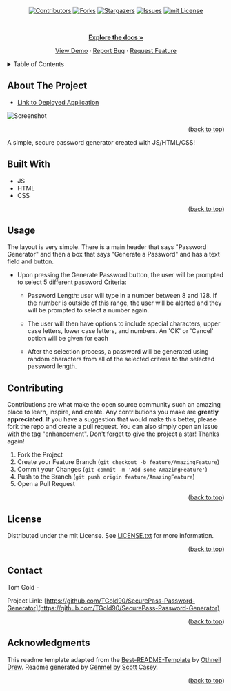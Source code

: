 <div id="top"></div>
<span align="center">

[![Contributors][contributors-shield]][contributors-url] [![Forks][forks-shield]][forks-url] [![Stargazers][stars-shield]][stars-url] [![Issues][issues-shield]][issues-url] [![mit License][license-shield]][license-url]

</span>
<span align="center">

 

</span>
<br />
<div align="center">
<a href="https://github.com/TGold90/SecurePass-Password-Generator">
<p align="center">



<a href="https://github.com/TGold90/SecurePass-Password-Generator"><strong>Explore the docs »</strong></a>


<a href="https://github.com/TGold90/SecurePass-Password-Generator">View Demo</a> · <a href="https://github.com/TGold90/SecurePass-Password-Generator/issues">Report Bug</a> · <a href="https://github.com/TGold90/SecurePass-Password-Generator/issues">Request Feature</a>
</p>
</div>
<!-- TABLE OF CONTENTS -->
<details>
<summary>Table of Contents</summary>
<ol>
<li>
<a href="#about-the-project">About The Project</a>
<ul>
<li><a href="#built-with">Built With</a></li>
<li><a href="#usage">Usage</a></li>
</ul>
</li>
<li><a href="#contributing">Contributing</a></li>
<li><a href="#license">License</a></li>
<li><a href="#contact">Contact</a></li>
<li><a href="#acknowledgments">Acknowledgments</a></li>
</ol>
</details>
<!-- ABOUT THE PROJECT -->

## About The Project
* [Link to Deployed Application](https://tgold90.github.io/SecurePass-Password-Generator/)
 

![Screenshot](https://user-images.githubusercontent.com/104692375/177225028-f3769f08-89ef-4a87-b10a-f7d7f57dd109.png)
<p align="right">(<a href="#top">back to top</a>)</p>

A simple, secure password generator created with JS/HTML/CSS!

## Built With
- JS
- HTML
- CSS
<p align="right">(<a href="#top">back to top</a>)</p>

## Usage

The layout is very simple. There is a main header that says "Password Generator" and then a box that says "Generate a Password" and has a text field and button. 

 -  Upon pressing the Generate Password button, the user will be prompted to select 5 different password Criteria:

    - Password Length: user will type in a number between 8 and 128. If the number is outside of this range, the user will be alerted and they will be prompted to select a number again.

    - The user will then have options to include special characters, upper case letters, lower case letters, and numbers. An 'OK' or 'Cancel' option will be given for each

    - After the selection process, a password will be generated using random characters from all of the selected criteria to the selected password length. 


## Contributing
Contributions are what make the open source community such an amazing place to learn, inspire, and create. Any contributions you make are **greatly appreciated**.
If you have a suggestion that would make this better, please fork the repo and create a pull request. You can also simply open an issue with the tag "enhancement".
Don't forget to give the project a star! Thanks again!
1. Fork the Project
2. Create your Feature Branch (`git checkout -b feature/AmazingFeature`)
3. Commit your Changes (`git commit -m 'Add some AmazingFeature'`)
4. Push to the Branch (`git push origin feature/AmazingFeature`)
5. Open a Pull Request
<p align="right">(<a href="#top">back to top</a>)</p>
<!-- LICENSE -->

## License
Distributed under the mit License. See [LICENSE.txt](LICENSE.txt) for more information.
<p align="right">(<a href="#top">back to top</a>)</p>
<!-- CONTACT -->

## Contact

 Tom Gold - 


Project Link: [https://github.com/TGold90/SecurePass-Password-Generator](https://github.com/TGold90/SecurePass-Password-Generator)
<p align="right">(<a href="#top">back to top</a>)</p>
<!-- ACKNOWLEDGMENTS -->

## Acknowledgments


This readme template adapted from the [Best-README-Template](https://github.com/othneildrew/Best-README-Template/blob/master/BLANK_README.md) by [Othneil Drew](https://github.com/othneildrew). Readme generated by [Genme! by Scott Casey](https://github.com/Kurohyou/genme-SC).

<p align="right">(<a href="#top">back to top</a>)</p>
<!-- MARKDOWN LINKS & IMAGES -->
<!-- https://www.markdownguide.org/basic-syntax/#reference-style-links -->

[contributors-shield]: https://img.shields.io/github/contributors/RP-LITE/awesome-schedule.svg?style=flat
[contributors-url]: https://github.com/RP-LITE/awesome-schedule/graphs/contributors
[forks-shield]: https://img.shields.io/github/forks/RP-LITE/awesome-schedule.svg?style=flat
[forks-url]: https://github.com/RP-LITE/awesome-schedule/network/members
[stars-shield]: https://img.shields.io/github/stars/RP-LITE/awesome-schedule.svg?style=flat
[stars-url]: https://github.com/RP-LITE/awesome-schedule/stargazers
[issues-shield]: https://img.shields.io/github/issues/RP-LITE/awesome-schedule.svg?style=flat
[issues-url]: https://github.com/RP-LITE/awesome-schedule/issues
[license-shield]: https://img.shields.io/github/license/RP-LITE/awesome-schedule.svg?style=flat
[license-url]: https://github.com/RP-LITE/awesome-schedule/blob/master/LICENSE.txt
[product-screenshot]: assets/images/screenshot.png

